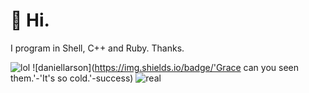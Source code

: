 # 📠 Hi.
I program in Shell, C++ and Ruby. Thanks.

![lol](https://img.shields.io/badge/Pretty-cool-informational) ![daniellarson](https://img.shields.io/badge/'Grace can you seen them.'-'It's so cold.'-success)
![real](https://img.shields.io/badge/ㅤㅤㅤ-real-red)
